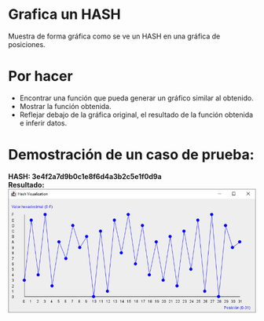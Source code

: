 # Grafica un HASH
Muestra de forma gráfica como se ve un HASH en una gráfica de posiciones. 

# Por hacer
* Encontrar una función que pueda generar un gráfico similar al obtenido.
* Mostrar la función obtenida.
* Reflejar debajo de la gráfica original, el resultado de la función obtenida e inferir datos.

# Demostración de un caso de prueba: 
<b>HASH: 3e4f2a7d9b0c1e8f6d4a3b2c5e1f0d9a</b><br>
<b>Resultado:<br></b>
<img src="g1.png"/>
  
